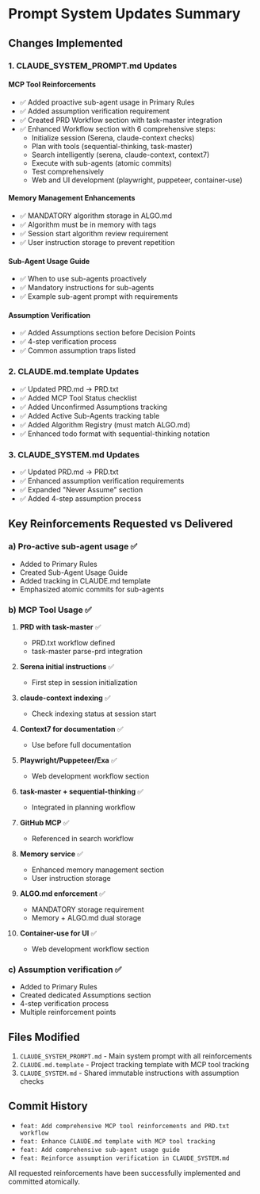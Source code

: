 # Prompt System Updates Summary

## Changes Implemented

### 1. CLAUDE_SYSTEM_PROMPT.md Updates

#### MCP Tool Reinforcements
- ✅ Added proactive sub-agent usage in Primary Rules
- ✅ Added assumption verification requirement
- ✅ Created PRD Workflow section with task-master integration
- ✅ Enhanced Workflow section with 6 comprehensive steps:
  - Initialize session (Serena, claude-context checks)
  - Plan with tools (sequential-thinking, task-master)
  - Search intelligently (serena, claude-context, context7)
  - Execute with sub-agents (atomic commits)
  - Test comprehensively
  - Web and UI development (playwright, puppeteer, container-use)

#### Memory Management Enhancements
- ✅ MANDATORY algorithm storage in ALGO.md
- ✅ Algorithm must be in memory with tags
- ✅ Session start algorithm review requirement
- ✅ User instruction storage to prevent repetition

#### Sub-Agent Usage Guide
- ✅ When to use sub-agents proactively
- ✅ Mandatory instructions for sub-agents
- ✅ Example sub-agent prompt with requirements

#### Assumption Verification
- ✅ Added Assumptions section before Decision Points
- ✅ 4-step verification process
- ✅ Common assumption traps listed

### 2. CLAUDE.md.template Updates

- ✅ Updated PRD.md → PRD.txt
- ✅ Added MCP Tool Status checklist
- ✅ Added Unconfirmed Assumptions tracking
- ✅ Added Active Sub-Agents tracking table
- ✅ Added Algorithm Registry (must match ALGO.md)
- ✅ Enhanced todo format with sequential-thinking notation

### 3. CLAUDE_SYSTEM.md Updates

- ✅ Updated PRD.md → PRD.txt
- ✅ Enhanced assumption verification requirements
- ✅ Expanded "Never Assume" section
- ✅ Added 4-step assumption process

## Key Reinforcements Requested vs Delivered

### a) Pro-active sub-agent usage ✅
- Added to Primary Rules
- Created Sub-Agent Usage Guide
- Added tracking in CLAUDE.md template
- Emphasized atomic commits for sub-agents

### b) MCP Tool Usage ✅

1. **PRD with task-master** ✅
   - PRD.txt workflow defined
   - task-master parse-prd integration

2. **Serena initial instructions** ✅
   - First step in session initialization

3. **claude-context indexing** ✅
   - Check indexing status at session start

4. **Context7 for documentation** ✅
   - Use before full documentation

5. **Playwright/Puppeteer/Exa** ✅
   - Web development workflow section

6. **task-master + sequential-thinking** ✅
   - Integrated in planning workflow

7. **GitHub MCP** ✅
   - Referenced in search workflow

8. **Memory service** ✅
   - Enhanced memory management section
   - User instruction storage

9. **ALGO.md enforcement** ✅
   - MANDATORY storage requirement
   - Memory + ALGO.md dual storage

10. **Container-use for UI** ✅
    - Web development workflow section

### c) Assumption verification ✅
- Added to Primary Rules
- Created dedicated Assumptions section
- 4-step verification process
- Multiple reinforcement points

## Files Modified

1. `CLAUDE_SYSTEM_PROMPT.md` - Main system prompt with all reinforcements
2. `CLAUDE.md.template` - Project tracking template with MCP tool tracking
3. `CLAUDE_SYSTEM.md` - Shared immutable instructions with assumption checks

## Commit History

- `feat: Add comprehensive MCP tool reinforcements and PRD.txt workflow`
- `feat: Enhance CLAUDE.md template with MCP tool tracking`
- `feat: Add comprehensive sub-agent usage guide`
- `feat: Reinforce assumption verification in CLAUDE_SYSTEM.md`

All requested reinforcements have been successfully implemented and committed atomically.